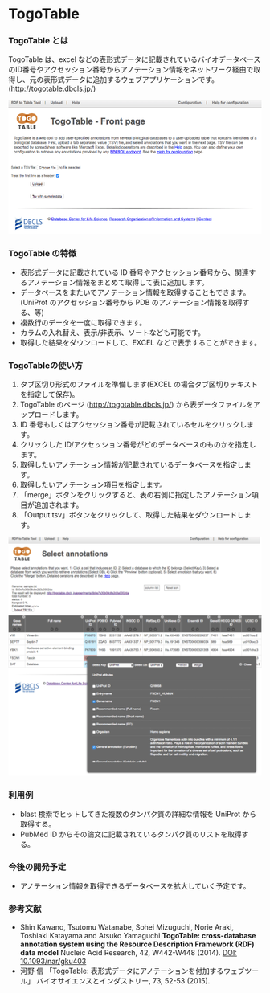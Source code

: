 # TogoTable
### TogoTable とは

TogoTable は、excel などの表形式データに記載されているバイオデータベースのID番号やアクセッション番号からアノテーション情報をネットワーク経由で取得し、元の表形式データに追加するウェブアプリケーションです。 (http://togotable.dbcls.jp/)  

![Fig-1](https://raw.githubusercontent.com/dbcls/website/master/services/images/DBCLSservices_TogoTable_fig-1_180530.png)  

### TogoTable の特徴

* 表形式データに記載されている ID 番号やアクセッション番号から、関連するアノテーション情報をまとめて取得して表に追加します。
* データベースをまたいでアノテーション情報を取得することもできます。(UniProt のアクセッション番号から PDB のアノテーション情報を取得する、等)
* 複数行のデータを一度に取得できます。
* カラムの入れ替え、表示/非表示、ソートなども可能です。
* 取得した結果をダウンロードして、EXCEL などで表示することができます。

### TogoTableの使い方

1. タブ区切り形式のファイルを準備します(EXCEL の場合タブ区切りテキストを指定して保存)。
2. TogoTable のページ (http://togotable.dbcls.jp/) から表データファイルをアップロードします。
3. ID 番号もしくはアクセッション番号が記載されているセルをクリックします。
4. クリックした ID/アクセッション番号がどのデータベースのものかを指定します。
5. 取得したいアノテーション情報が記載されているデータベースを指定します。
6. 取得したいアノテーション項目を指定します。
7. 「merge」ボタンをクリックすると、表の右側に指定したアノテーション項目が追加されます。
8. 「Output tsv」ボタンをクリックして、取得した結果をダウンロードします。

![Fig-2](https://raw.githubusercontent.com/dbcls/website/master/services/images/DBCLSservices_TogoTable_fig-2_180530.png)

### 利用例

* blast 検索でヒットしてきた複数のタンパク質の詳細な情報を UniProt から取得する。
* PubMed ID からその論文に記載されているタンパク質のリストを取得する。


### 今後の開発予定

* アノテーション情報を取得できるデータベースを拡大していく予定です。

### 参考文献

* Shin Kawano, Tsutomu Watanabe, Sohei Mizuguchi, Norie Araki, Toshiaki Katayama and Atsuko Yamaguchi
    **TogoTable: cross-database annotation system using the Resource Description Framework (RDF) data model**
    Nucleic Acid Research, 42, W442-W448 (2014).
    [DOI: 10.1093/nar/gku403](https://doi.org/10.1093/nar/gku403)
* 河野 信 「TogoTable: 表形式データにアノテーションを付加するウェブツール」 バイオサイエンスとインダストリー, 73, 52-53 (2015).


<!--:-->
